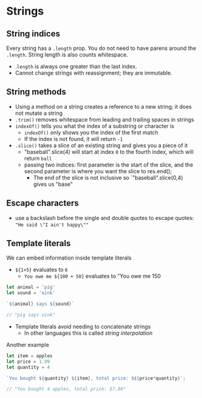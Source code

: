 # Strings

## String indices

Every string has a `.length` prop. You do not need to have parens around the `.length`. String length is also counts whitespace.

- .`length` is always one greater than the last index.
- Cannot change strings with reassignment; they are immutable.

## String methods

- Using a method on a string creates a reference to a new string; it does not mutate a string
- `.trim()` removes whitespace from leading and trailing spaces in strings
- `indexOf()` tells you what the index of a substring or character is
  - `indexOf()` only shows you the index of the first match
  - If the index is not found, it will return `-1`
- `.slice()` takes a slice of an existing string and gives you a piece of it
  - "baseball".slice(4) will start at index `0` to the fourth index, which will return `ball`
  - passing two indices: first parameter is the start of the slice, and the second parameter is where you want the slice to res.end();
    - The end of the slice is not inclusive so `"baseball".slice(0,4) gives us "base"

## Escape characters

- use a backslash before the single and double quotes to escape quotes: `"He said \"I ain't happy\""`

## Template literals

We can embed information inside template literals

- `${1+5}` evaluates to `6`
  - `You owe me ${100 + 50}` evaluates to "You owe me 150

```js
let animal = 'pig'
let sound = 'oink'

`${animal} says ${sound}`

// "pig says oink"
```

- Template literals avoid needing to concatenate strings
  - In other languages this is called *string interpolation*

Another example

```js
let item = apples
let price = 1.99
let quantity = 4

`You bought ${quantity} ${item}, total price: $${price*quantity}`;

// "You bought 4 apples, total price: $7.96"
```
